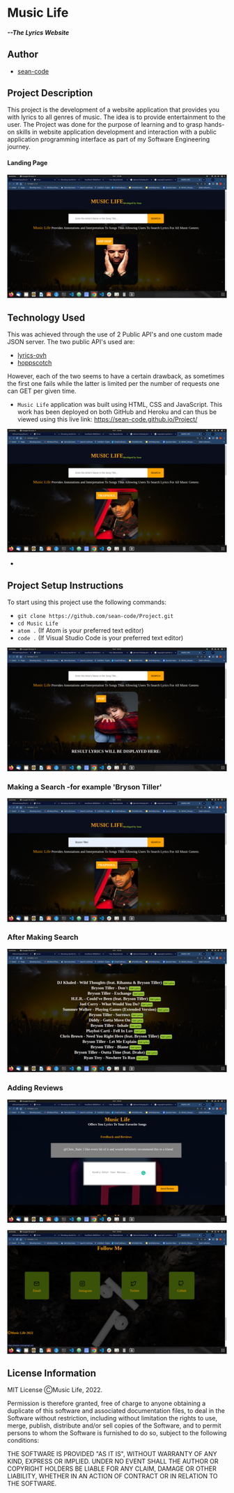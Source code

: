 # Music Life 
##### --The Lyrics Website

## Author
- [sean-code](https://github.com/sean-code)

## Project Description
This project is the development of a website application that provides you with lyrics to all genres of music.
The idea is to provide entertainment to the user.
The Project was done for the purpose of learning and to grasp hands-on skills in website application development and interaction with a public application programming interface as part of my Software Engineering journey.


#### Landing Page
![Drake](assets/images/Drake%20Landing%20Page.png)


## Technology Used
This was achieved through the use of 2 Public API's and one custom made JSON server.
The two public API's used are:
- [lyrics-ovh](https://api.lyrics.ovh)
- [hoppscotch](https://echo.hoppscotch.io)

However, each of the two seems to have a certain drawback, as sometimes the first one fails while the latter is limited per the number of requests one can GET per given time.

- `Music Life` application was built using HTML, CSS and JavaScript. 
This work has been deployed on both GitHub and Heroku and can thus be viewed using this live link: https://sean-code.github.io/Project/

![Bryson](assets/images/Tiller%20Landing%20Page.png)

+
## Project Setup Instructions
To start using this project use the following commands:

- `git clone https://github.com/sean-code/Project.git`
- `cd Music Life`
- `atom .` (If Atom is your preferred text editor)
- `code .` (If Visual Studio Code is your preferred text editor)


![Ella](assets/images/Ella%20Mai%20Landing%20Page.png)


### Making a Search -for example 'Bryson Tiller'
![Make Search](assets/images/Bryson%20Tiller%20Searched.png)



### After Making Search
![Search Results](assets/images/Search%20Results.png)


### Adding Reviews
![Reviews](assets/images/Reviews%20Part.png)



![Follow Me](assets/images/Follow%20Me.png)



## License Information
MIT License
ⒸMusic Life, 2022.

Permission is therefore granted, free of charge to anyone obtaining a duplicate
of this software and associated documentation files, to deal in the Software without restriction, including without limitation the rights to use, merge, publish, distribute and/or sell copies of the Software, and to permit persons to whom the Software is furnished to do so, subject to the following conditions:

THE SOFTWARE IS PROVIDED "AS IT IS", WITHOUT WARRANTY OF ANY KIND, EXPRESS OR
IMPLIED. UNDER NO EVENT SHALL THE
AUTHOR OR COPYRIGHT HOLDERS BE LIABLE FOR ANY CLAIM, DAMAGE OR OTHER
LIABILITY, WHETHER IN AN ACTION OF CONTRACT OR IN RELATION TO THE SOFTWARE.